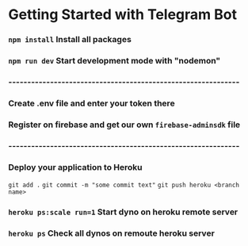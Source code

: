 # Getting Started with Telegram Bot

### `npm install` Install all packages

### `npm run dev` Start development mode with "nodemon"

### -------------------------------------------------------------

### Create .env file and enter your token there
### Register on firebase and get our own `firebase-adminsdk` file

### -------------------------------------------------------------
### Deploy your application to Heroku
`git add .`
`git commit -m "some commit text"`
`git push heroku <branch name>`

### `heroku ps:scale run=1` Start dyno on heroku remote server

### `heroku ps` Check all dynos on remoute heroku server